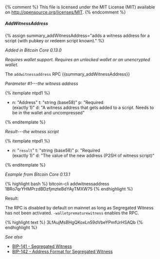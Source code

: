{% comment %}
This file is licensed under the MIT License (MIT) available on
http://opensource.org/licenses/MIT.
{% endcomment %}

##### AddWitnessAddress

{% assign summary_addWitnessAddress="adds a witness address for a script (with pubkey or redeem script known)." %}

*Added in Bitcoin Core 0.13.0*

*Requires wallet support. Requires an unlocked wallet or an unencrypted wallet.*

The `addwitnessaddress` RPC {{summary_addWitnessAddress}}

*Parameter #1---the witness address*

{% itemplate ntpd1 %}
- n: "Address"
  t: "string (base58)"
  p: "Required<br>(exactly 1)"
  d: "A witness address that gets added to a script.  Needs to be in the wallet and uncompressed"

{% enditemplate %}

*Result---the witness script*

{% itemplate ntpd1 %}
- n: "`result`"
  t: "string (base58)"
  p: "Required<br>(exactly 1)"
  d: "The value of the new address (P2SH of witness script)"

{% enditemplate %}

*Example from Bitcoin Core 0.13.1*

{% highlight bash %}
bitcoin-cli addwitnessaddress 1BRo7qrYHMPrzdBDzfjmzteBdYAyTMXW75
{% endhighlight %}

Result:

The RPC is disabled by default on mainnet as long as Segregated Witness has not been activated.
`-walletprematurewitness` enables the RPC.

{% highlight text %}
3LfAujMsBHgQKoxLn59dVbeYPmfUrHSAQb
{% endhighlight %}

*See also*

* [BIP-141 - Segregated Witness](https://github.com/bitcoin/bips/blob/master/bip-0141.mediawiki)
* [BIP-142 - Address Format for Segregated Witness](https://github.com/bitcoin/bips/blob/master/bip-0142.mediawiki)

